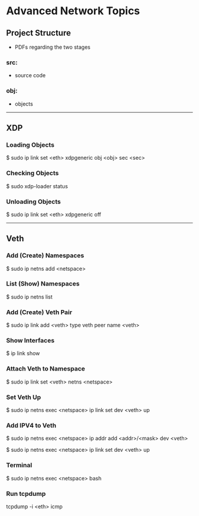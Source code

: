 # Advanced Network Topics

## Project Structure
- PDFs regarding the two stages
### src:
- source code  
### obj:
- objects

---

## XDP

### Loading Objects
\$ sudo ip link set \<eth\> xdpgeneric obj \<obj\> sec \<sec\>

### Checking Objects
\$ sudo xdp-loader status

### Unloading Objects
\$ sudo ip link set \<eth\> xdpgeneric off

---

## Veth

### Add (Create) Namespaces
\$ sudo ip netns add \<netspace\>

### List (Show) Namespaces
\$ sudo ip netns list

### Add (Create) Veth Pair
\$ sudo ip link add \<veth\> type veth peer name \<veth\>

### Show Interfaces
\$ ip link show

### Attach Veth to Namespace
\$ sudo ip link set \<veth\> netns \<netspace\>

### Set Veth Up
\$ sudo ip netns exec \<netspace\> ip link set dev \<veth\> up

### Add IPV4 to Veth
\$ sudo ip netns exec \<netspace\> ip addr add \<addr\>/\<mask\> dev \<veth\>

\$ sudo ip netns exec \<netspace\> ip link set dev \<veth\> up

### Terminal
\$ sudo ip netns exec \<netspace\> bash

### Run tcpdump
tcpdump -i \<eth\> icmp